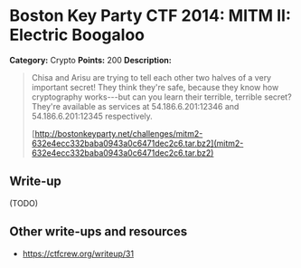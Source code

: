 # Boston Key Party CTF 2014: MITM II: Electric Boogaloo

**Category:** Crypto
**Points:** 200
**Description:**

> Chisa and Arisu are trying to tell each other two halves of a very important secret! They think they're safe, because they know how cryptography works---but can you learn their terrible, terrible secret? They're available as services at 54.186.6.201:12346 and 54.186.6.201:12345 respectively.
>
> [http://bostonkeyparty.net/challenges/mitm2-632e4ecc332baba0943a0c6471dec2c6.tar.bz2](mitm2-632e4ecc332baba0943a0c6471dec2c6.tar.bz2)

## Write-up

(TODO)

## Other write-ups and resources

* <https://ctfcrew.org/writeup/31>
